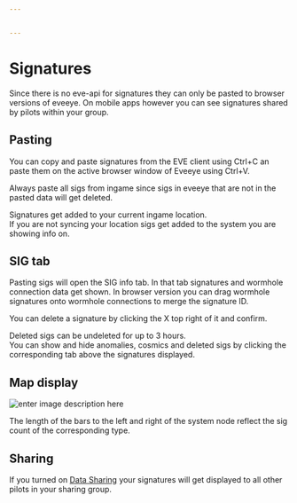 ```yaml
---


---
```


<h1 id="signatures">Signatures</h1>
<p>Since there is no eve-api for signatures they can only be pasted to browser versions of eveeye. On mobile apps however you can see signatures shared by pilots within your group.</p>
<h2 id="pasting">Pasting</h2>
<p>You can copy and paste signatures from the EVE client using Ctrl+C an paste them on the active browser window of Eveeye using Ctrl+V.</p>
<p>Always paste all sigs from ingame since sigs in eveeye that are not in the pasted data will get deleted.</p>
<p>Signatures get added to your current ingame location.<br>
If you are not syncing your location sigs get added to the system you are showing info on.</p>
<h2 id="sig-tab">SIG tab</h2>
<p>Pasting sigs will open the SIG info tab. In that tab signatures and wormhole connection data get shown. In browser version you can drag wormhole signatures onto wormhole connections to merge the signature ID.</p>
<p>You can delete a signature by clicking the X top right of it and confirm.</p>
<p>Deleted sigs can be undeleted for up to 3 hours.<br>
You can show and hide anomalies, cosmics and deleted sigs by clicking the corresponding tab above the signatures displayed.</p>
<h2 id="map-display">Map display</h2>
<p><img src="https://raw.githubusercontent.com/Risingson/eedocs/master/docs/images/shapes/shapes_09.png" alt="enter image description here"></p>
<p>The length of the bars to the left and right of the system node reflect the sig count of the corresponding type.</p>
<h2 id="sharing">Sharing</h2>
<p>If you turned on <a href="https://eedocs.readthedocs.io/en/latest/sharing/data-sharing/">Data Sharing</a> your signatures will get displayed to all other pilots in your sharing group.</p>

